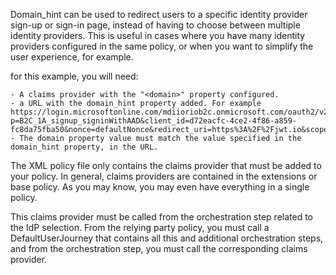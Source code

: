 Domain_hint can be used to redirect users to a specific identity provider sign-up or sign-in page, instead of having to choose between multiple identity providers. This is useful in cases where you have many identity providers configured in the same policy, or when you want to simplify the user experience, for example.

for this example, you will need:

	- A claims provider with the "<domain>" property configured.
	- a URL with the domain_hint property added. For example https://login.microsoftonline.com/mdiioriob2c.onmicrosoft.com/oauth2/v2.0/authorize?p=B2C_1A_signup_signinWithAAD&client_id=d72eacfc-4ce2-4f86-a859-fc8da75fba50&nonce=defaultNonce&redirect_uri=https%3A%2F%2Fjwt.io&scope=openid&response_type=id_token&prompt=login&domain_hint=mdiiorio
	- The domain property value must match the value specified in the domain_hint property, in the URL.
	
The XML policy file only contains the claims provider that must be added to your policy. In general, claims providers are contained in the extensions or base policy. As you may know, you may even have everything in a single policy.

This claims provider must be called from the orchestration step related to the IdP selection. From the relying party policy, you must call a DefaultUserJourney that contains all this and additional orchestration steps, and from the orchestration step, you must call the corresponding claims provider.
	
	